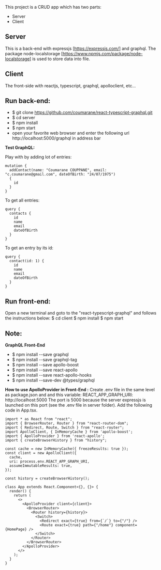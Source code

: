 This project is a CRUD app which has two parts:
- Server
- Client

## Server
This is a back-end with expressjs [https://expressjs.com/] and graphql.
The package node-localstorage [https://www.npmjs.com/package/node-localstorage] is used to store data into file.

## Client
The front-side with reactjs, typescript, graphql, apolloclient, etc...


## Run back-end:
- $ git clone https://github.com/coumarane/react-typescript-graphql.git
- $ cd server
- $ npm install
- $ npm start
- open your favorite web browser and enter the following url http://localhost:5000/graphql in address bar

**Test GraphQL:**

Play with by adding lot of entries:
```
mutation {
  addContact(name: "Coumarane COUPPANE", email: "c.coumarane@gmail.com", dateOfBirth: "24/07/1975")
  {
    id
  }
}
```

To get all entries:

```
query {
  contacts {
    id
    name
    email
    dateOfBirth
  }
}
```

To get an entry by its id:

```
query {
  contact(id: 1) {
    id
    name
    email
    dateOfBirth
  }
}
```

## Run front-end:
Open a new terminal and goto to the "react-typescript-graphql" and follows the instructions below:
$ cd client
$ npm install
$ npm start

## Note:

**GraphQL Front-End**
- $ npm install --save graphql
- $ npm install --save graphql-tag
- $ npm install --save apollo-boost
- $ npm install --save react-apollo
- $ npm install --save react-apollo-hooks
- $ npm install --save-dev  @types/graphql

**How to use ApolloProvider in Front-End :**
Create .env file in the same level as package.json and and this variable: 
REACT_APP_GRAPH_URI: http://localhost:5000
The port is 5000 because the server expressjs is launched on this port (see the .env file in server folder).
Add the following code in App.tsx.

```
import * as React from "react";
import { BrowserRouter, Router } from "react-router-dom";
import { Redirect, Route, Switch } from "react-router";
import ApolloClient, { InMemoryCache } from 'apollo-boost';
import { ApolloProvider } from 'react-apollo';
import { createBrowserHistory } from "history";

const cache = new InMemoryCache({ freezeResults: true });
const client = new ApolloClient({
  cache,
  uri: process.env.REACT_APP_GRAPH_URI,
  assumeImmutableResults: true,
});

const history = createBrowserHistory();

class App extends React.Component<{}, {}> {
  render() {
    return (
      <>
        <ApolloProvider client={client}>
          <BrowserRouter>
            <Router history={history}>
              <Switch>
                <Redirect exact={true} from={`/`} to={"/"} />
                <Route exact={true} path={"/home"} component={HomePage} />
              </Switch>
            </Router>
          </BrowserRouter>
        </ApolloProvider>
      </>
    );
  }
}
```
